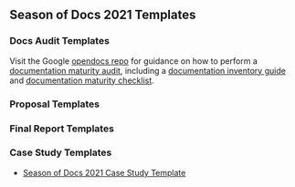 ## Season of Docs 2021 Templates

### Docs Audit Templates

Visit the Google [opendocs repo](https://github.com/google/opendocs) for guidance on how to perform a [documentation maturity audit](https://github.com/google/opendocs/tree/main/audit), including a [documentation inventory guide](https://github.com/google/opendocs/blob/main/audit/inventory.md) and [documentation maturity checklist](https://github.com/google/opendocs/blob/main/audit/checklist.md).

### Proposal Templates

### Final Report Templates

### Case Study Templates

* [Season of Docs 2021 Case Study Template](https://github.com/google/season-of-docs/blob/main/templates/casestudy-template-2021.md)
